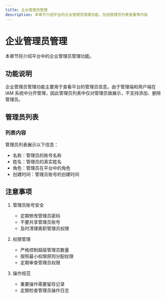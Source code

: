 ```yaml
---
title: 企业管理员管理
description: 本章节介绍平台的企业管理员管理功能，包括管理员列表查看等内容
---
```


# 企业管理员管理

本章节将介绍平台中的企业管理员管理功能。

## 功能说明

企业管理员管理功能主要用于查看平台的管理员信息。由于管理端和用户端在 IAM 系统中分开管理，因此管理员列表中仅对管理员做展示，不支持添加、删除管理员。

## 管理员列表

### 列表内容

管理员列表展示以下信息：

- 名称：管理员的账号名称
- 姓名：管理员的真实姓名
- 角色：管理员在平台中的角色
- 创建时间：管理员账号的创建时间

## 注意事项

1. 管理员账号安全
   - 定期修改管理员密码
   - 不要共享管理员账号
   - 及时清理离职管理员权限

2. 权限管理
   - 严格控制超级管理员数量
   - 按照最小权限原则分配权限
   - 定期审查管理员权限

3. 操作规范
   - 重要操作需要留存记录
   - 定期检查管理员操作日志
